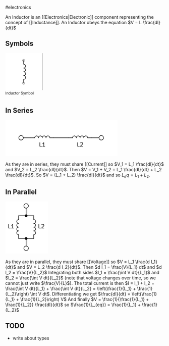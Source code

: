 #electronics 

An Inductor is an [[Electronics|Electronic]] component representing the concept of [[Inductance]].
An Inductor obeys the equation $V = L \frac{dI}{dt}$

## Symbols
<div class="fig">
<img src="./images/Inductor_Symbols.png"><br>
<sup>Inductor Symbol</sup>
</div>

## In Series
<div class="fig">
<img src="./images/Inductor_In-Series.png"><br>
</div>

As they are in series, they must share [[Current]] so $V_1 = L_1 \frac{dI}{dt}$ and $V_2 = L_2 \frac{dI}{dt}$.
Then $V = V_1 + V_2 = L_1 \frac{dI}{dt} + L_2 \frac{dI}{dt}$.
So $V = (L_1 +  L_2) \frac{dI}{dt}$ and so $L_eq = L_1 + L_2$.

## In Parallel
<div class="fig">
<img src="./images/Inductor_In-Parallel.png"><br>
</div>

As they are in parallel, they must share [[Voltage]] so $V = L_1 \frac{d I_1}{dt}$ and $V = L_2 \frac{d I_2}{dt}$.
Then $d I_1 = \frac{V}{L_1} dt$ and $d I_2 = \frac{V}{L_2}$
Integrating both sides $I_1 = \frac{\int V dt}{L_1}$ and $I_2 = \frac{\int V dt}{L_2}$ (note that voltage changes over time, so we cannot just write $\frac{V}{L}$).
The total current is then $I = I_1 + I_2 = \frac{\int V dt}{L_1} +  \frac{\int V dt}{L_2} = \left(\frac{1}{L_1} + \frac{1}{L_2}\right) \int V dt$.
Differentiating we get $\frac{dI}{dt} = \left(\frac{1}{L_1} + \frac{1}{L_2}\right) V$ 
And finally $V = \frac{1}{\frac{1}{L_1} + \frac{1}{L_2}} \frac{dI}{dt}$ so $\frac{1}{L_{eq}} = \frac{1}{L_1} + \frac{1}{L_2}$ 


## TODO
- write about types